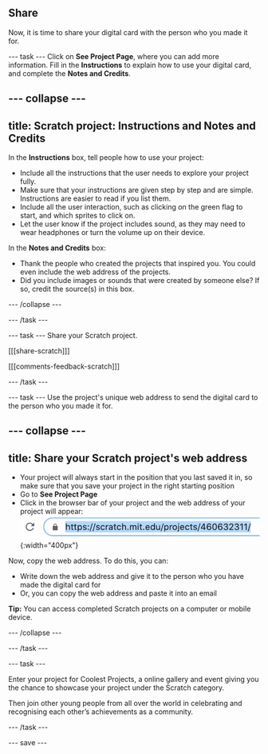 ## Share
Now, it is time to share your digital card with the person who you made it for. 

--- task ---
Click on **See Project Page**, where you can add more information. Fill in the **Instructions** to explain how to use your digital card, and complete the **Notes and Credits**.

--- collapse ---
---
title: Scratch project: Instructions and Notes and Credits
---

In the **Instructions** box, tell people how to use your project:
+ Include all the instructions that the user needs to explore your project fully. 
+ Make sure that your instructions are given step by step and are simple. Instructions are easier to read if you list them.
+ Include all the user interaction, such as clicking on the green flag to start, and which sprites to click on. 
+ Let the user know if the project includes sound, as they may need to wear headphones or turn the volume up on their device.

In the **Notes and Credits** box:
+ Thank the people who created the projects that inspired you. You could even include the web address of the projects.
+ Did you include images or sounds that were created by someone else? If so, credit the source(s) in this box.

--- /collapse ---

--- /task ---

--- task ---
Share your Scratch project.
 
[[[share-scratch]]]
 
[[[comments-feedback-scratch]]]

--- /task ---

--- task ---
Use the project's unique web address to send the digital card to the person who you made it for.

--- collapse ---
---
title: Share your Scratch project's web address
---
+ Your project will always start in the position that you last saved it in, so make sure that you save your project in the right starting position
+ Go to **See Project Page**
+ Click in the browser bar of your project and the web address of your project will appear:
![Show web address](images/from-me-webaddress.png){:width="400px"}

Now, copy the web address. To do this, you can:
+ Write down the web address and give it to the person who you have made the digital card for
+ Or, you can copy the web address and paste it into an email

**Tip:** You can access completed Scratch projects on a computer or mobile device. 

--- /collapse ---

--- /task ---

--- task ---

Enter your project for Coolest Projects, a online gallery and event giving you the chance to showcase your project under the Scratch category. 

Then join other young people from all over the world in celebrating and recognising each other’s achievements as a community. 

--- /task ---

--- save ---
